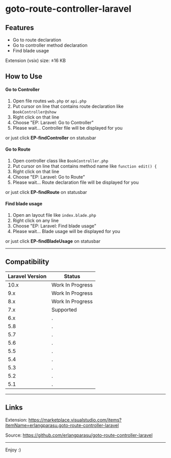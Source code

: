 # goto-route-controller-laravel

## Features

- Go to route declaration
- Go to controller method declaration
- Find blade usage

Extension (vsix) size: &plusmn;16 KB

## How to Use

#### Go to Controller
1. Open file routes `web.php` or `api.php`
2. Put cursor on line that contains route declaration like `BookController@show`
3. Right click on that line
4. Choose "EP: Laravel: Go to Controller"
5. Please wait... Controller file will be displayed for you

or just click **EP-findController** on statusbar

#### Go to Route
1. Open controller class like `BookController.php`
2. Put cursor on line that contains method name like `function edit() {`
3. Right click on that line
4. Choose "EP: Laravel: Go to Route"
5. Please wait... Route declaration file will be displayed for you

or just click **EP-findRoute** on statusbar

#### Find blade usage
1. Open an layout file like `index.blade.php`
2. Right click on any line
3. Choose "EP: Laravel: Find blade usage"
4. Please wait... Blade usage will be displayed for you

or just click **EP-findBladeUsage** on statusbar

-----------------------------------------------------------------------------------------------------------

## Compatibility

| Laravel Version |Status|
|-----------------|---|
| 10.x |Work In Progress</i>|
| 9.x |Work In Progress</i>|
| 8.x |Work In Progress</i>|
| 7.x |Supported|
| 6.x |.|
| 5.8 |.|
| 5.7 |.|
| 5.6 |.|
| 5.5 |.|
| 5.4 |.|
| 5.3 |.|
| 5.2 |.|
| 5.1 |.|

-----------------------------------------------------------------------------------------------------------

## Links

Extension:
https://marketplace.visualstudio.com/items?itemName=erlangparasu.goto-route-controller-laravel

Source:
https://github.com/erlangparasu/goto-route-controller-laravel

-----------------------------------------------------------------------------------------------------------

Enjoy :)
